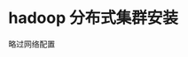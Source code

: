 # hadoop 分布式集群安装

略过网络配置


<!--stackedit_data:
eyJoaXN0b3J5IjpbLTU4MTQxODc0NCwtMjA4ODc0NjYxMiwxND
UyMjk2MjkxXX0=
-->
